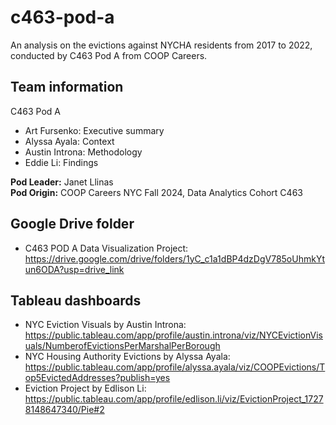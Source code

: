 # c463-pod-a
An analysis on the evictions against NYCHA residents from 2017 to 2022, conducted by C463 Pod A from COOP Careers.

## Team information
C463 Pod A
- Art Fursenko: Executive summary
- Alyssa Ayala: Context
- Austin Introna: Methodology
- Eddie Li: Findings

**Pod Leader:** Janet Llinas  
**Pod Origin:** COOP Careers NYC Fall 2024, Data Analytics Cohort C463

## Google Drive folder
- C463 POD A Data Visualization Project: https://drive.google.com/drive/folders/1yC_c1a1dBP4dzDgV785oUhmkYtun6ODA?usp=drive_link

## Tableau dashboards
- NYC Eviction Visuals by Austin Introna: https://public.tableau.com/app/profile/austin.introna/viz/NYCEvictionVisuals/NumberofEvictionsPerMarshalPerBorough
- NYC Housing Authority Evictions by Alyssa Ayala: https://public.tableau.com/app/profile/alyssa.ayala/viz/COOPEvictions/Top5EvictedAddresses?publish=yes
- Eviction Project by Edlison Li: https://public.tableau.com/app/profile/edlison.li/viz/EvictionProject_17278148647340/Pie#2
